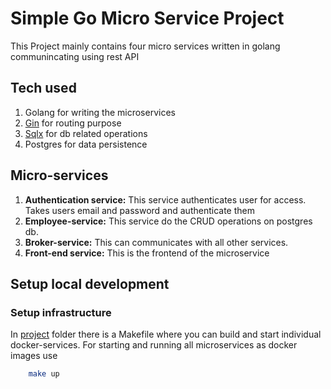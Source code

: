# Simple Go Micro Service Project

This Project mainly contains four micro services written in golang communincating using rest API 

## Tech used
1. Golang for writing the microservices
2. [Gin](https://pkg.go.dev/github.com/gin-gonic/gin) for routing purpose
3. [Sqlx](https://github.com/jmoiron/sqlx) for db related operations
4. Postgres for data persistence

## Micro-services
1. **Authentication service:** This service authenticates user for access. Takes users email and password and authenticate them
2. **Employee-service:** This service do the CRUD operations on postgres db.
3. **Broker-service:** This can communicates with all other services.
4. **Front-end service:** This is the frontend of the microservice

## Setup local development



### Setup infrastructure

In [project](./project/) folder there is a Makefile where you can build and start individual docker-services. For starting and running all microservices as docker images use
``` bash
    make up
``` 
